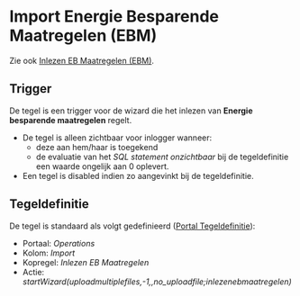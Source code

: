 # Import Energie Besparende Maatregelen (EBM)

Zie ook [Inlezen EB Maatregelen (EBM)](/docs/probleemoplossing/programmablokken/inlezen_energiebesparende_maatregelen.md).

## Trigger

De tegel is een trigger voor de wizard die het inlezen van **Energie besparende maatregelen** regelt.

  - De tegel is alleen zichtbaar voor inlogger wanneer:
    - deze aan hem/haar is toegekend
    - de evaluatie van het *SQL statement onzichtbaar* bij de tegeldefinitie een waarde ongelijk aan 0 oplevert.
  - Een tegel is disabled indien zo aangevinkt bij de tegeldefinitie.

## Tegeldefinitie

De tegel is standaard als volgt gedefinieerd ([Portal Tegeldefinitie](/docs/instellen_inrichten/portaldefinitie/portal_tegel.md)):

  - Portaal: *Operations*
  - Kolom: *Import*
  - Kopregel: *Inlezen EB Maatregelen*
  - Actie: *startWizard(uploadmultiplefiles,-1,,no_uploadfile;inlezenebmaatregelen)*

